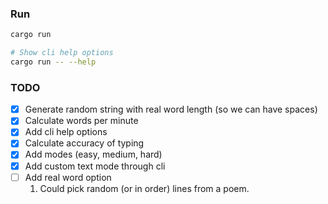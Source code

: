 ### Run
```sh
cargo run

# Show cli help options
cargo run -- --help
```

### TODO
- [x] Generate random string with real word length (so we can have spaces)
- [x] Calculate words per minute
- [x] Add cli help options
- [x] Calculate accuracy of typing
- [x] Add modes (easy, medium, hard)
- [x] Add custom text mode through cli
- [ ] Add real word option
    1. Could pick random (or in order) lines from a poem.
